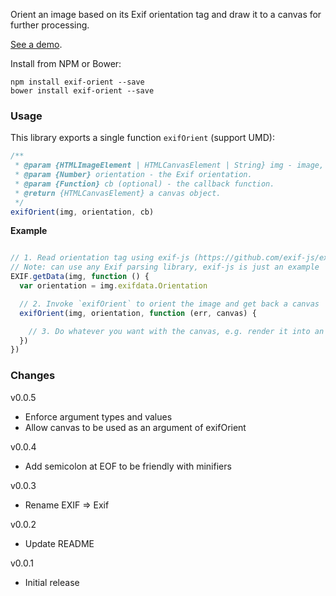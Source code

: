 Orient an image based on its Exif orientation tag and draw it to a canvas for further processing.

[See a demo](http://rawgit.com/buunguyen/exif-orient/master/demo/index.html).

Install from NPM or Bower:
```
npm install exif-orient --save
bower install exif-orient --save
```

### Usage

This library exports a single function `exifOrient` (support UMD):

```js
/**
 * @param {HTMLImageElement | HTMLCanvasElement | String} img - image, canvas, base64 string or URL.
 * @param {Number} orientation - the Exif orientation.
 * @param {Function} cb (optional) - the callback function.
 * @return {HTMLCanvasElement} a canvas object.
 */
exifOrient(img, orientation, cb)
```

__Example__
```js

// 1. Read orientation tag using exif-js (https://github.com/exif-js/exif-js)
// Note: can use any Exif parsing library, exif-js is just an example
EXIF.getData(img, function () {
  var orientation = img.exifdata.Orientation

  // 2. Invoke `exifOrient` to orient the image and get back a canvas
  exifOrient(img, orientation, function (err, canvas) {

    // 3. Do whatever you want with the canvas, e.g. render it into an image
  })
})
```

### Changes

v0.0.5
* Enforce argument types and values
* Allow canvas to be used as an argument of exifOrient

v0.0.4
* Add semicolon at EOF to be friendly with minifiers

v0.0.3
* Rename EXIF => Exif

v0.0.2
* Update README

v0.0.1
* Initial release
